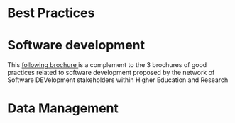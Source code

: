 # Best Practices

#  Software development

This [ following brochure ](https://hal.science/hal-03009741/) is a complement to the 3 brochures of good practices related to software development proposed by the network of Software DEVelopment stakeholders within Higher Education and Research

#  Data  Management

